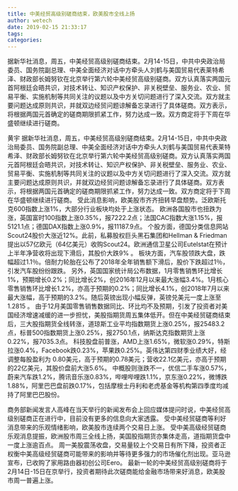 ```yaml
---
title: 中美经贸高级别磋商结束，欧美股市全线上扬
author: wetech
date: 2019-02-15 21:33:17
tags: 
categories: 
---
```

据新华社消息，周五，中美经贸高级别磋商结束。2月14-15日，中共中央政治局委员、国务院副总理、中美全面经济对话中方牵头人刘鹤与美国贸易代表莱特希泽、财政部长姆努钦在北京举行第六轮中美经贸高级别磋商。双方认真落实两国元首阿根廷会晤共识，对技术转让、知识产权保护、非关税壁垒、服务业、农业、贸易平衡、实施机制等共同关注的议题以及中方关切问题进行了深入交流。双方就主要问题达成原则共识，并就双边经贸问题谅解备忘录进行了具体磋商。双方表示，将根据两国元首确定的磋商期限抓紧工作，努力达成一致。双方商定将于下周在华盛顿继续进行磋商。
<!-- more -->
黄宇
据新华社消息，周五，中美经贸高级别磋商结束。2月14-15日，中共中央政治局委员、国务院副总理、中美全面经济对话中方牵头人刘鹤与美国贸易代表莱特希泽、财政部长姆努钦在北京举行第六轮中美经贸高级别磋商。双方认真落实两国元首阿根廷会晤共识，对技术转让、知识产权保护、非关税壁垒、服务业、农业、贸易平衡、实施机制等共同关注的议题以及中方关切问题进行了深入交流。双方就主要问题达成原则共识，并就双边经贸问题谅解备忘录进行了具体磋商。双方表示，将根据两国元首确定的磋商期限抓紧工作，努力达成一致。双方商定将于下周在华盛顿继续进行磋商。
受此消息影响，欧美股市齐齐扭转早盘颓势。泛欧斯托克600指数上涨1%，大部分行业板块均处于上涨状态。
欧洲各国股市也扭跌为涨，英国富时100指数上涨0.35%，报7222.2点；法国CAC指数大涨1.15%，报5121.1点；德国DAX指数上涨0.9%，报11187.9点。
个股方面，德国分类信息网站Scout24股价大涨近12%。此前，私募股权巨头黑石集团和Hellman & Friedman提出以57亿欧元（64亿美元）收购Scout24。欧洲通信卫星公司Eutelstat在预计上半年净营收将出现下滑后，其股价大跌9% 。
板块方面，汽车股领跌大盘，跌幅超过1.1％。倍耐力轮胎在公布了2018年全年销售额下滑后，股价下跌超过1％，引发汽车股纷纷跟跌。
另外，英国国家统计局公布数据，1月零售销售环比增长1%，预期增长0.2%；同比增长2%，创2016年12月以来最大涨幅3.4%。1月核心零售销售环比增长1.2%，亦高于预期的0.2%；同比增长4.1%，创2018年7月以来最大涨幅，高于预期的3.2%。随后英镑出现小幅反弹，英镑兑美元一度上涨至1.2815 。
由于12月美国零售销售数据同比、环比均不及预期，引发了投资者对美国经济增速减缓的进一步担忧，美股指期货周五集体低开。但在中美经贸磋商结束后，三大股指期货全线转涨，道琼斯工业平均指数期货上涨0.25%，报25483.2点，标普500指数期货上涨0.25%，报2750.1点，纳斯达克指数期货上涨0.22%，报7035.3点。
科技股盘前普涨，AMD上涨1.65%，微软涨0.29%，特斯拉涨0.4%，Facebook跌0.23%，苹果跌0.25%。英伟达第四财季业绩大好，经调整每股盈利为 0.80美元，高于预期的0.78美元；营收22.1亿美元，亦高于预期的22亿美元，其股价盘前大涨5.6%。
中概股则涨跌不一，优信二手车涨0.57%，蔚来汽车跌1.2%，腾讯音乐涨0.83%，哔哩哔哩跌1.1%，京东涨0.22%，微博跌1.88%，阿里巴巴盘前跌0.17%，包括摩根士丹利和老虎基金等机构第四季度均减持了阿里巴巴股份。
 
 
 
商务部新闻发言人高峰在当天举行的新闻发布会上回应媒体提问时说，中美经贸高级别磋商正在进行中，目前没有更多的信息向大家透露。
受中美经贸磋商等利好消息带来的乐观情绪影响，欧美股市连续两个交易日上涨。
受中美高级经贸磋商乐观消息提振，欧洲股市周三全线上扬，美国股指期货亦集体走高，道指期货盘中一度上涨逾百点。
周一美股震荡收盘，交易量较上个交易日有所下降，投资者正权衡中美高级经贸磋商可能带来的影响并等待更多强力的市场催化剂出现。亚马逊宣布，已收购了家用路由器初创公司Eero。
最新一轮的中美经贸高级别磋商将于2月14日-15日在京举行，投资者期待此次磋商能给金融市场带来好消息，欧美股市周一普遍上涨。
